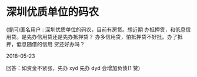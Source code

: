 # 深圳优质单位的码农

(提问)匿名用户 : 深圳优质单位的码农，目前有房贷。想近期 办抵押贷，和低息信用贷。是先办信用贷还是先办抵押贷？ 办多信用贷，怕抵押贷不好批。办了抵押，低息随借的信用 贷还好办吗？

2018-05-23

回答：如资金不紧张，先办 xyd 先办 dyd 会增加负债(1 赞)